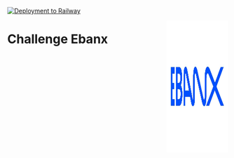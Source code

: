 [![Deployment to Railway](https://github.com/williamkoller/challenge-ebanx/actions/workflows/deployment.yml/badge.svg)](https://github.com/williamkoller/challenge-ebanx/actions/workflows/deployment.yml)

<img src="/images/EBANX_Logo.jpg" alt="Ebanx" title="Ebanx" height="300" width="140" align="right"/>

# Challenge Ebanx
